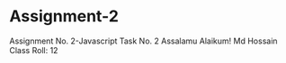 # Assignment-2
  Assignment No. 2-Javascript
  Task No. 2
  Assalamu Alaikum!
  Md Hossain
  Class Roll: 12
